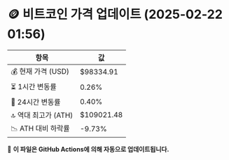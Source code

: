 # 🪙 비트코인 가격 업데이트 (2025-02-22 01:56)

| 항목                | 값 |
|--------------------|----------------|
| 💰 현재 가격 (USD) | $98334.91 |
| ⏳ 1시간 변동률    | 0.26% |
| 📆 24시간 변동률   | 0.40% |
| 🔝 역대 최고가 (ATH) | $109021.48 |
| 📉 ATH 대비 하락률 | -9.73% |

🔄 **이 파일은 GitHub Actions에 의해 자동으로 업데이트됩니다.**
